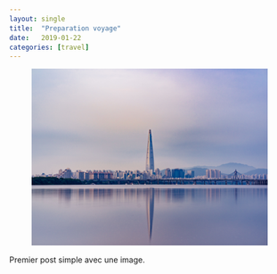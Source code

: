 ```yaml
---
layout: single
title:  "Preparation voyage"
date:   2019-01-22
categories: [travel]
---
```

<figure>
	<img src="/assets/images/sunyu-kim-unsplash.jpg">
</figure>

Premier post simple avec une image.
